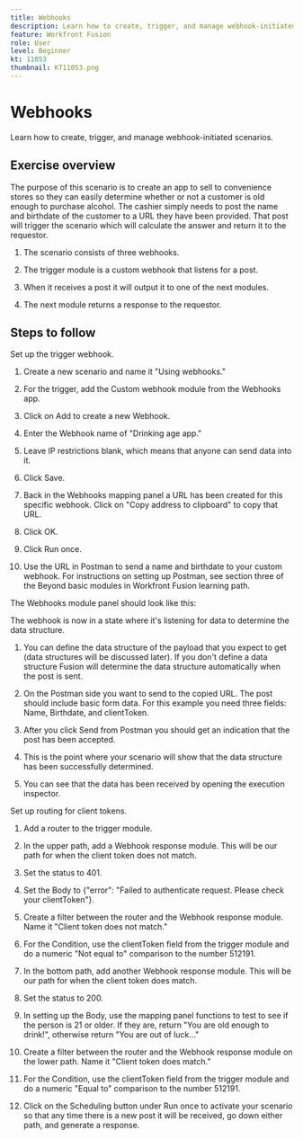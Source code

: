 ```yaml
---
title: Webhooks
description: Learn how to create, trigger, and manage webhook-initiated scenarios.
feature: Workfront Fusion
role: User
level: Beginner
kt: 11053
thumbnail: KT11053.png
---
```


# Webhooks

Learn how to create, trigger, and manage webhook-initiated scenarios.

## Exercise overview

The purpose of this scenario is to create an app to sell to convenience stores so they can easily determine whether or not a customer is old enough to purchase alcohol. The cashier simply needs to post the name and birthdate of the customer to a URL they have been provided. That post will trigger the scenario which will calculate the answer and return it to the requestor.

1. The scenario consists of three webhooks.

1. The trigger module is a custom webhook that listens for a post.

1. When it receives a post it will output it to one of the next modules.

1. The next module returns a response to the requestor.

## Steps to follow

Set up the trigger webhook.

1. Create a new scenario and name it "Using webhooks."

1. For the trigger, add the Custom webhook module from the Webhooks app.

1. Click on Add to create a new Webhook.

1. Enter the Webhook name of "Drinking age app."

1. Leave IP restrictions blank, which means that anyone can send data into it.

1. Click Save.

1. Back in the Webhooks mapping panel a URL has been created for this specific webhook. Click on "Copy address to clipboard" to copy that URL.

1. Click OK.

1. Click Run once.

1. Use the URL in Postman to send a name and birthdate to your custom webhook. For instructions on setting up Postman, see section three of the Beyond basic modules in Workfront Fusion learning path.

The Webhooks module panel should look like this:

The webhook is now in a state where it's listening for data to determine the data structure.

1. You can define the data structure of the payload that you expect to get (data structures will be discussed later). If you don't define a data structure Fusion will determine the data structure automatically when the post is sent.

1. On the Postman side you want to send to the copied URL. The post should include basic form data. For this example you need three fields: Name, Birthdate, and clientToken.


1. After you click Send from Postman you should get an indication that the post has been accepted.

1. This is the point where your scenario will show that the data structure has been successfully determined.

1. You can see that the data has been received by opening the execution inspector.

Set up routing for client tokens.

1. Add a router to the trigger module.

1. In the upper path, add a Webhook response module. This will be our path for when the client token does not match.

1. Set the status to 401.

1. Set the Body to {"error": "Failed to authenticate request. Please check your clientToken"}.

1. Create a filter between the router and the Webhook response module. Name it "Client token does not match."

1. For the Condition, use the clientToken field from the trigger module and do a numeric "Not equal to" comparison to the number 512191.

1. In the bottom path, add another Webhook response module. This will be our path for when the client token does match.

1. Set the status to 200.

1. In setting up the Body, use the mapping panel functions to test to see if the person is 21 or older. If they are, return "You are old enough to drink!", otherwise return "You are out of luck…"

1. Create a filter between the router and the Webhook response module on the lower path. Name it "Client token does match."

1. For the Condition, use the clientToken field from the trigger module and do a numeric "Equal to" comparison to the number 512191.

1. Click on the Scheduling button under Run once to activate your scenario so that any time there is a new post it will be received, go down either path, and generate a response.
